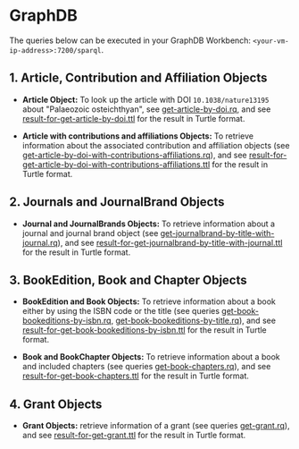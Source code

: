 # GraphDB

The queries below can be executed in your GraphDB Workbench: `<your-vm-ip-address>:7200/sparql`.

## 1. Article, Contribution and Affiliation Objects

* **Article Object:** To look up the article with DOI `10.1038/nature13195` about "Palaeozoic osteichthyan", see [get-article-by-doi.rq](get-article-by-doi.rq), and see [result-for-get-article-by-doi.ttl](result-for-get-article-by-doi.ttl) for the result in Turtle format.

* **Article with contributions and affiliations Objects:** To retrieve information about the associated contribution and affiliation objects (see [get-article-by-doi-with-contributions-affiliations.rq](get-article-by-doi-with-contributions-affiliations.rq)), 
 and see [result-for-get-article-by-doi-with-contributions-affiliations.ttl](result-for-get-article-by-doi-with-contributions-affiliations.ttl) for the result in Turtle format.

## 2. Journals and JournalBrand Objects

* **Journal and JournalBrands Objects:** To retrieve information about a journal and journal brand object (see [get-journalbrand-by-title-with-journal.rq](get-journalbrand-by-title-with-journal.rq)), 
 and see [result-for-get-journalbrand-by-title-with-journal.ttl](result-for-get-journalbrand-by-title-with-journal.ttl) for the result in Turtle format.

## 3. BookEdition, Book and Chapter Objects
* **BookEdition and Book Objects:** To retrieve information about a book either by using the ISBN code or the title (see queries  [get-book-bookeditions-by-isbn.rq](get-book-bookeditions-by-isbn.rq), [get-book-bookeditions-by-title.rq](get-book-bookeditions-by-title.rq)), 
  and see [result-for-get-book-bookeditions-by-isbn.ttl](result-for-get-book-bookeditions-by-isbn.ttl) for the result in Turtle format.
  
* **Book and BookChapter Objects:** To retrieve information about a book and included chapters (see queries  [get-book-chapters.rq](get-book-chapters.rq)), 
    and see [result-for-get-book-chapters.ttl](result-for-get-book-chapters.ttl) for the result in Turtle format.
    
## 4. Grant Objects
    
* **Grant Objects:** retrieve information of a grant (see queries  [get-grant.rq](get-grant.rq)), 
    and see [result-for-get-grant.ttl](result-for-get-grant.ttl) for the result in Turtle format.


 
    